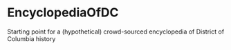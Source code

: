 # EncyclopediaOfDC
Starting point for a (hypothetical) crowd-sourced encyclopedia of District of Columbia history
